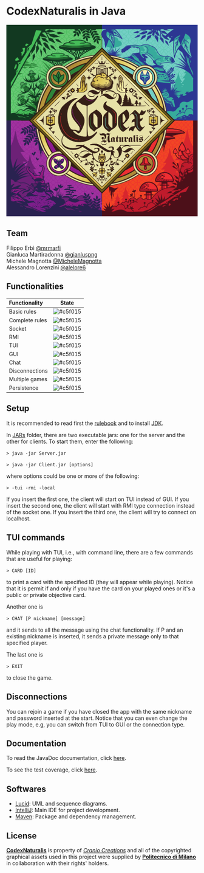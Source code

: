 # CodexNaturalis in Java

![CodexNaturalis icon](CodexNaturalis/src/main/resources/assets/images/rulebook/01.png)

## Team
Filippo Erbì [@mrmarfi](https://github.com/mrmarfi)<br>
Gianluca Martiradonna [@gianluspng](https://github.com/gianluspng)<br>
Michele Magnotta [@MicheleMagnotta](https://github.com/MicheleMagnotta)<br>
Alessandro Lorenzini [@alelore6](https://github.com/alelore6)<br>

## Functionalities

| Functionality | State |
|:-----------------------|:------------------------------------:|
| Basic rules | ![#c5f015](https://placehold.it/15/44bb44/44bb44) |
| Complete rules | ![#c5f015](https://placehold.it/15/44bb44/44bb44) |
| Socket | ![#c5f015](https://placehold.it/15/44bb44/44bb44) |
| RMI | ![#c5f015](https://placehold.it/15/44bb44/44bb44) |
| TUI | ![#c5f015](https://placehold.it/15/44bb44/44bb44)|
| GUI | ![#c5f015](https://placehold.it/15/44bb44/44bb44) |
| Chat | ![#c5f015](https://placehold.it/15/44bb44/44bb44) |
| Disconnections | ![#c5f015](https://placehold.it/15/44bb44/44bb44) |
| Multiple games | ![#c5f015](https://placehold.it/15/f03c15/f03c15) |
| Persistence | ![#c5f015](https://placehold.it/15/f03c15/f03c15) |

## Setup
It is recommended to read first the [rulebook](CodexNaturalis/src/main/resources/assets/images/rulebook/CODEX_Rulebook_EN.pdf) and to install [JDK](https://www.oracle.com/it/java/technologies/downloads/#java21).

In [JARs](CodexNaturalis/deliverables/final/JARs) folder, there are two executable jars: one for the server and the other for clients. To start them, enter the following:
```shell
> java -jar Server.jar
```
```shell
> java -jar Client.jar [options]
```
where options could be one or more of the following:
```
> -tui -rmi -local
```
If you insert the first one, the client will start on TUI instead of GUI.
If you insert the second one, the client will start with RMI type connection instead of the socket one.
If you insert the third one, the client will try to connect on localhost.

## TUI commands
While playing with TUI, i.e., with command line, there are a few commands that are useful for playing:
```
> CARD [ID]
```
to print a card with the specified ID (they will appear while playing). Notice that it is permit if and only if you have the card on your played ones or it's a public or private objective card.

Another one is
```
> CHAT [P nickname] [message]
```
and it sends to all the message using the chat functionality. If P and an existing nickname is inserted, it sends a private message only to that specified player.

The last one is
```
> EXIT
```
to close the game.

## Disconnections
You can rejoin a game if you have closed the app with the same nickname and password inserted at the start. Notice that you can even change the play mode, e.g, you can switch from TUI to GUI or the connection type.

## Documentation
To read the JavaDoc documentation, click [here](https://alelore6.github.io/CodexNaturalis/JavaDoc/index.html).

To see the test coverage, click [here](https://alelore6.github.io/CodexNaturalis/Coverage/index.html).

## Softwares

* [Lucid](https://lucid.app/): UML and sequence diagrams.
* [IntelliJ](https://www.jetbrains.com/idea/): Main IDE for project development.
* [Maven](https://maven.apache.org/): Package and dependency management.

## License

[**CodexNaturalis**](https://www.craniocreations.it/prodotto/codex-naturalis) is property of [_Cranio Creations_] and all of the copyrighted graphical assets used in this project were supplied by [**Politecnico di Milano**] in collaboration with their rights' holders.

[_Cranio Creations_]: https://www.craniocreations.it/
[**Politecnico di Milano**]: https://www.polimi.it/
